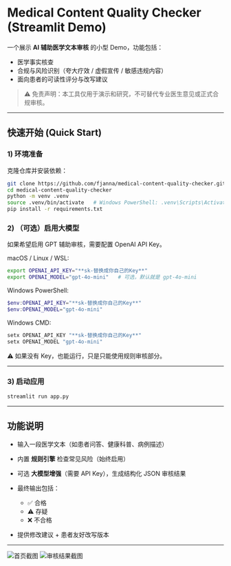 # Medical Content Quality Checker (Streamlit Demo)

一个展示 **AI 辅助医学文本审核** 的小型 Demo，功能包括：
- 医学事实核查  
- 合规与风险识别（夸大疗效 / 虚假宣传 / 敏感违规内容）  
- 面向患者的可读性评分与改写建议  

> ⚠️ 免责声明：本工具仅用于演示和研究，不可替代专业医生意见或正式合规审核。

---

## 快速开始 (Quick Start)

### 1) 环境准备
克隆仓库并安装依赖：
```bash
git clone https://github.com/fjanna/medical-content-quality-checker.git
cd medical-content-quality-checker
python -m venv .venv
source .venv/bin/activate   # Windows PowerShell: .venv\Scripts\Activate.ps1
pip install -r requirements.txt
````

### 2) （可选）启用大模型

如果希望启用 GPT 辅助审核，需要配置 OpenAI API Key。

macOS / Linux / WSL:

```bash
export OPENAI_API_KEY="**sk-替换成你自己的Key**"
export OPENAI_MODEL="gpt-4o-mini"   # 可选，默认就是 gpt-4o-mini
```

Windows PowerShell:

```powershell
$env:OPENAI_API_KEY="**sk-替换成你自己的Key**"
$env:OPENAI_MODEL="gpt-4o-mini"
```

Windows CMD:

```cmd
setx OPENAI_API_KEY "**sk-替换成你自己的Key**"
setx OPENAI_MODEL "gpt-4o-mini"
```

⚠️ 如果没有 Key，也能运行，只是只能使用规则审核部分。

---

### 3) 启动应用

```bash
streamlit run app.py
```

---

## 功能说明

* 输入一段医学文本（如患者问答、健康科普、病例描述）
* 内置 **规则引擎** 检查常见风险（始终启用）
* 可选 **大模型增强**（需要 API Key），生成结构化 JSON 审核结果
* 最终输出包括：

  * ✅ 合格
  * ⚠️ 存疑
  * ❌ 不合格
* 提供修改建议 + 患者友好改写版本

---

![首页截图](**screenshots/home.png**)
![审核结果截图](**screenshots/result.png**)
```
